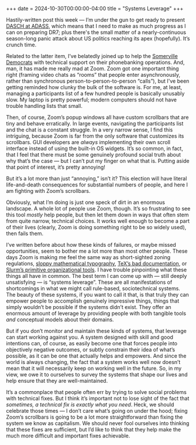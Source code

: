 +++
date = 2024-10-30T00:00:00-04:00
title = "Systems Leverage"
+++

Hastily-written post this week — I’m under the gun to get ready to present
[DASCH at ADASS](@/2024/adass-2024.md), which means that I need to make as much
progress as I can on preparing DR7; plus there's the small matter of a
nearly-continuous season-long panic attack about US politics reaching its apex
(hopefully). It’s crunch time.

<!-- more -->

Related to the latter item, I’ve belatedly joined up to help the [Somerville
Democrats][somdems] with technical support on their phonebanking operations.
And, man, it has made me really mad at Zoom. Zoom got one important thing right
(framing video chats as “rooms” that people enter asynchronously, rather than
synchronous person-to-person-to-person “calls”), but I've been getting reminded
how clunky the bulk of the software is. For me, at least, managing a
participants list of a few hundred people is basically unusably slow. My laptop
is pretty powerful; modern computers should not have trouble handling lists that
small.

Then, of course, Zoom’s popup windows all have custom scrollbars that are tiny
and behave erratically. In large events, navigating the participants list and
the chat is a constant struggle. In a very narrow sense, I find this intriguing,
because Zoom is far from the only software that customizes its scrollbars. GUI
developers are *always* implementing their own scroll interface instead of using
the built-in OS widgets. It’s so common, in fact, that I feel that there must be
some genuinely profound social truth about why that’s the case — but I can’t put
my finger on what that is. Putting aside that point of interest, it’s pretty
annoying!

[somdems]: https://www.somdems.org/

But it’s a lot more than just “annoying,” isn’t it? This election will have
literal life-and-death consequences for substantial numbers of people, and here
I am fighting with Zoom’s scrollbars.

Obviously, what I’m doing is just one speck of dirt in an enormous landscape. A
whole lot of people use Zoom, though. It’s so frustrating to see this tool
*mostly* help people, but then let them down in ways that often stem from quite
narrow, technical choices. It works well enough to become a part of their lives
(clearly, Zoom is doing something right to be so widely used), then fails them.

I’ve written before about how these kinds of failures, or maybe missed
opportunities, seem to bother me a lot more than most other people. These days
Zoom is making me feel the same way as short-sighted zoning regulations, [sloppy
mathematical typography][z1], [TeX’s bad documentation][z2], or [Slurm’s
primitive organizational tools][z3]. I have trouble pinpointing what these
things all have in common. The best term I can come up with — still deeply
unsatisfying — is “systems leverage”. These are all manifestations of
shortcomings in what we might call rule-based, sociotechnical systems. The
beauty of these systems, if you want to call it that, is that truly they can
empower people to accomplish genuinely impressive things, things that simply
wouldn’t be possible if the systems didn’t exist. They offer an enormous amount
of leverage by providing people with both tangible tools *and* conceptual models
about their domains.

[z1]: @/2018/belatedly-introducing-tectonic.md
[z2]: @/2024/the-new-latex.md
[z3]: @/2024/elastic-hpc.md

But if you don’t monitor and maintain these kinds of systems, that leverage can
start working against you. A system designed with skill and good intentions can,
of course, as easily become one that forces people into objectively negative
outcomes, or subtly constrain their idea of what’s possible, as it can be one
that actually helps and empowers. And since the world is always changing, the
fact that a system works well now doesn’t mean that it will necessarily keep on
working well in the future. So, in my view, we owe it to ourselves to survey the
systems that shape our lives and help ensure that they are well-maintained.

It’s a commonplace that people often err by trying to solve social problems with
technical fixes. But I think it’s important not to lose sight of the fact that
*sometimes, a technical fix is exactly what you need*. Heck, we should celebrate
those times — I don’t care what’s going on under the hood; fixing Zoom’s
scrollbars is going to be a lot more straightforward than fixing the system we
know as capitalism. We should never fool ourselves into thinking that these
fixes are sufficient, but I’d like to think that they help make the much more
difficult and important fixes achievable.
